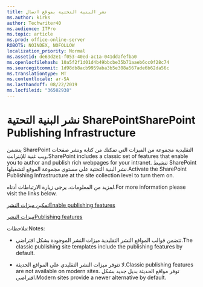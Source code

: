 ```yaml
---
title: نشر البنية التحتية بموقع اتصال
ms.author: kirks
author: Techwriter40
ms.audience: ITPro
ms.topic: article
ms.prod: office-online-server
ROBOTS: NOINDEX, NOFOLLOW
localization_priority: Normal
ms.assetid: de63d2e1-f053-40ed-ac1a-041ddafefba0
ms.openlocfilehash: 10a5f2f1d01d4b49bbcbe35b71aaeb6cc0f28c74
ms.sourcegitcommit: 1d98db8acb9959aba3b5e308a567ade6b62da56c
ms.translationtype: MT
ms.contentlocale: ar-SA
ms.lasthandoff: 08/22/2019
ms.locfileid: "36502938"
---
```

# <a name="sharepoint-publishing-infrastructure"></a><span data-ttu-id="2cba4-102">نشر البنية التحتية SharePoint</span><span class="sxs-lookup"><span data-stu-id="2cba4-102">SharePoint Publishing Infrastructure</span></span>


<span data-ttu-id="2cba4-103">يتضمن SharePoint التقليدية مجموعة من الميزات التي تمكنك من كتابة ونشر صفحات ويب غنية للإنترانت.</span><span class="sxs-lookup"><span data-stu-id="2cba4-103">SharePoint includes a classic set of features that enable you to author and publish rich webpages for your intranet.</span></span> <span data-ttu-id="2cba4-104">تنشيط SharePoint نشر البنية التحتية على مستوى مجموعة الموقع لتشغيلها.</span><span class="sxs-lookup"><span data-stu-id="2cba4-104">Activate the SharePoint Publishing Infrastructure at the site collection level to turn them on.</span></span>

<span data-ttu-id="2cba4-105">لمزيد من المعلومات، يرجى زيارة الارتباطات أدناه.</span><span class="sxs-lookup"><span data-stu-id="2cba4-105">For more information please visit the links below.</span></span>

[<span data-ttu-id="2cba4-106">تمكين ميزات النشر</span><span class="sxs-lookup"><span data-stu-id="2cba4-106">Enable publishing features</span></span>](https://support.office.com/article/Enable-publishing-features-479677A6-8B33-4AC7-907D-071C1C7E4518)

[<span data-ttu-id="2cba4-107">ميزات النشر</span><span class="sxs-lookup"><span data-stu-id="2cba4-107">Publishing features</span></span>](https://support.office.com/article/Features-enabled-in-a-SharePoint-Online-publishing-site-3AB3810C-3C2C-4361-9D0E-0CBE666EA0B0?wt.mc_id=O365_Portal_MMaven#__toc336865553)

<span data-ttu-id="2cba4-108">ملاحظات:</span><span class="sxs-lookup"><span data-stu-id="2cba4-108">Notes:</span></span>

- <span data-ttu-id="2cba4-109">تتضمن قوالب المواقع النشر التقليدية ميزات النشر الموجودة بشكل افتراضي.</span><span class="sxs-lookup"><span data-stu-id="2cba4-109">The classic publishing site templates include the publishing features by default.</span></span>

- <span data-ttu-id="2cba4-110">لا تتوفر ميزات النشر التقليدي على المواقع الحديثة.</span><span class="sxs-lookup"><span data-stu-id="2cba4-110">Classic publishing features are not available on modern sites.</span></span> <span data-ttu-id="2cba4-111">توفر مواقع الحديثة بديل جديد بشكل افتراضي.</span><span class="sxs-lookup"><span data-stu-id="2cba4-111">Modern sites provide a newer alternative by default.</span></span>


